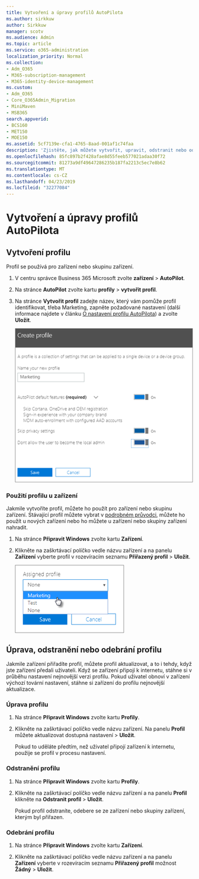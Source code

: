 ```yaml
---
title: Vytvoření a úpravy profilů AutoPilota
ms.author: sirkkuw
author: Sirkkuw
manager: scotv
ms.audience: Admin
ms.topic: article
ms.service: o365-administration
localization_priority: Normal
ms.collection:
- Adm_O365
- M365-subscription-management
- M365-identity-device-management
ms.custom:
- Adm_O365
- Core_O365Admin_Migration
- MiniMaven
- MSB365
search.appverid:
- BCS160
- MET150
- MOE150
ms.assetid: 5cf7139e-cfa1-4765-8aad-001af1c74faa
description: 'Zjistěte, jak můžete vytvořit, upravit, odstranit nebo odebrat profily AutoPilot. '
ms.openlocfilehash: 85fc897b2f428afae8d55feeb577021adaa30f72
ms.sourcegitcommit: 81273a9df49647286235b187fa2213c5ec7e8b62
ms.translationtype: MT
ms.contentlocale: cs-CZ
ms.lasthandoff: 04/23/2019
ms.locfileid: "32277084"
---
```

# <a name="create-and-edit-autopilot-profiles"></a>Vytvoření a úpravy profilů AutoPilota

## <a name="create-a-profile"></a>Vytvoření profilu

Profil se používá pro zařízení nebo skupinu zařízení.
  
1. V centru správce Business 365 Microsoft zvolte **zařízení** \> **AutoPilot**.
  
2. Na stránce **AutoPilot** zvolte kartu **profily** \> **vytvořit profil**.
    
3. Na stránce **Vytvořit profil** zadejte název, který vám pomůže profil identifikovat, třeba Marketing, zapněte požadované nastavení (další informace najdete v článku [O nastavení profilu AutoPilota](autopilot-profile-settings.md)) a zvolte **Uložit**.
    
    ![Enter name and turn on settings in the Create profile panel.](media/63b5a00d-6a5d-48d0-9557-e7531e80702a.png)
  
### <a name="apply-profile-to-a-device"></a>Použití profilu u zařízení

Jakmile vytvoříte profil, můžete ho použít pro zařízení nebo skupinu zařízení. Stávající profil můžete vybrat v [podrobném průvodci](add-autopilot-devices-and-profile.md), můžete ho použít u nových zařízení nebo ho můžete u zařízení nebo skupiny zařízení nahradit. 
  
1. Na stránce **Připravit Windows** zvolte kartu **Zařízení**. 
    
2. Klikněte na zaškrtávací políčko vedle názvu zařízení a na panelu **Zařízení** vyberte profil v rozevíracím seznamu **Přiřazený profil** \> **Uložit**.
    
    ![In the Device panel, select an Assigned profile to apply it.](media/ed0ce33f-9241-4403-a5de-2dddffdc6fb9.png)
  
## <a name="edit-delete-or-remove-a-profile"></a>Úprava, odstranění nebo odebrání profilu

Jakmile zařízení přiřadíte profil, můžete profil aktualizovat, a to i tehdy, když jste zařízení předali uživateli. Když se zařízení připojí k internetu, stáhne si v průběhu nastavení nejnovější verzi profilu. Pokud uživatel obnoví v zařízení výchozí tovární nastavení, stáhne si zařízení do profilu nejnovější aktualizace. 
  
### <a name="edit-a-profile"></a>Úprava profilu

1. Na stránce **Připravit Windows** zvolte kartu **Profily**. 
    
2. Klikněte na zaškrtávací políčko vedle názvu zařízení. Na panelu **Profil** můžete aktualizovat dostupná nastavení \> **Uložit**.
    
    Pokud to uděláte předtím, než uživatel připojí zařízení k internetu, použije se profil v procesu nastavení.
    
### <a name="delete-a-profile"></a>Odstranění profilu

1. Na stránce **Připravit Windows** zvolte kartu **Profily**. 
    
2. Klikněte na zaškrtávací políčko vedle názvu zařízení a na panelu **Profil** klikněte na **Odstranit profil** \> **Uložit**.
    
    Pokud profil odstraníte, odebere se ze zařízení nebo skupiny zařízení, kterým byl přiřazen.
    
### <a name="remove-a-profile"></a>Odebrání profilu

1. Na stránce **Připravit Windows** zvolte kartu **Zařízení**. 
    
2. Klikněte na zaškrtávací políčko vedle názvu zařízení a na panelu **Zařízení** vyberte v rozevíracím seznamu **Přiřazený profil** možnost **Žádný** \> **Uložit**.
    
